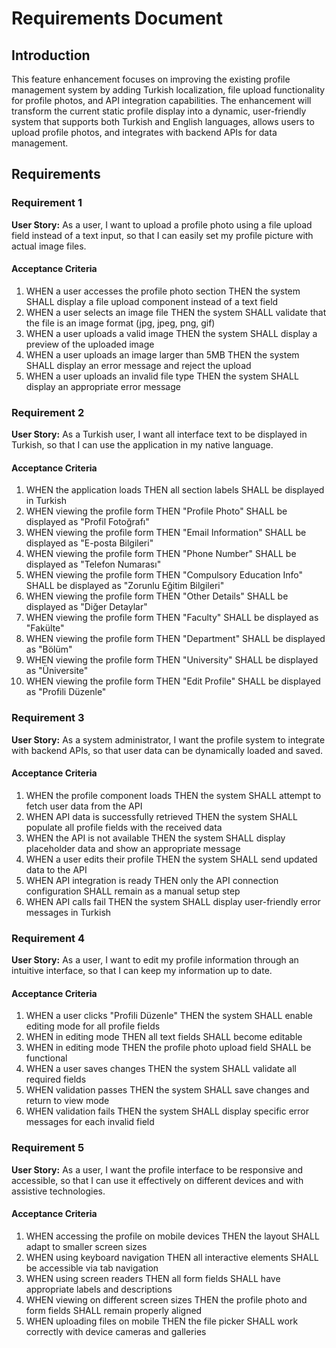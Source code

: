 # Requirements Document

## Introduction

This feature enhancement focuses on improving the existing profile management system by adding Turkish localization, file upload functionality for profile photos, and API integration capabilities. The enhancement will transform the current static profile display into a dynamic, user-friendly system that supports both Turkish and English languages, allows users to upload profile photos, and integrates with backend APIs for data management.

## Requirements

### Requirement 1

**User Story:** As a user, I want to upload a profile photo using a file upload field instead of a text input, so that I can easily set my profile picture with actual image files.

#### Acceptance Criteria

1. WHEN a user accesses the profile photo section THEN the system SHALL display a file upload component instead of a text field
2. WHEN a user selects an image file THEN the system SHALL validate that the file is an image format (jpg, jpeg, png, gif)
3. WHEN a user uploads a valid image THEN the system SHALL display a preview of the uploaded image
4. WHEN a user uploads an image larger than 5MB THEN the system SHALL display an error message and reject the upload
5. WHEN a user uploads an invalid file type THEN the system SHALL display an appropriate error message

### Requirement 2

**User Story:** As a Turkish user, I want all interface text to be displayed in Turkish, so that I can use the application in my native language.

#### Acceptance Criteria

1. WHEN the application loads THEN all section labels SHALL be displayed in Turkish
2. WHEN viewing the profile form THEN "Profile Photo" SHALL be displayed as "Profil Fotoğrafı"
3. WHEN viewing the profile form THEN "Email Information" SHALL be displayed as "E-posta Bilgileri"
4. WHEN viewing the profile form THEN "Phone Number" SHALL be displayed as "Telefon Numarası"
5. WHEN viewing the profile form THEN "Compulsory Education Info" SHALL be displayed as "Zorunlu Eğitim Bilgileri"
6. WHEN viewing the profile form THEN "Other Details" SHALL be displayed as "Diğer Detaylar"
7. WHEN viewing the profile form THEN "Faculty" SHALL be displayed as "Fakülte"
8. WHEN viewing the profile form THEN "Department" SHALL be displayed as "Bölüm"
9. WHEN viewing the profile form THEN "University" SHALL be displayed as "Üniversite"
10. WHEN viewing the profile form THEN "Edit Profile" SHALL be displayed as "Profili Düzenle"

### Requirement 3

**User Story:** As a system administrator, I want the profile system to integrate with backend APIs, so that user data can be dynamically loaded and saved.

#### Acceptance Criteria

1. WHEN the profile component loads THEN the system SHALL attempt to fetch user data from the API
2. WHEN API data is successfully retrieved THEN the system SHALL populate all profile fields with the received data
3. WHEN the API is not available THEN the system SHALL display placeholder data and show an appropriate message
4. WHEN a user edits their profile THEN the system SHALL send updated data to the API
5. WHEN API integration is ready THEN only the API connection configuration SHALL remain as a manual setup step
6. WHEN API calls fail THEN the system SHALL display user-friendly error messages in Turkish

### Requirement 4

**User Story:** As a user, I want to edit my profile information through an intuitive interface, so that I can keep my information up to date.

#### Acceptance Criteria

1. WHEN a user clicks "Profili Düzenle" THEN the system SHALL enable editing mode for all profile fields
2. WHEN in editing mode THEN all text fields SHALL become editable
3. WHEN in editing mode THEN the profile photo upload field SHALL be functional
4. WHEN a user saves changes THEN the system SHALL validate all required fields
5. WHEN validation passes THEN the system SHALL save changes and return to view mode
6. WHEN validation fails THEN the system SHALL display specific error messages for each invalid field

### Requirement 5

**User Story:** As a user, I want the profile interface to be responsive and accessible, so that I can use it effectively on different devices and with assistive technologies.

#### Acceptance Criteria

1. WHEN accessing the profile on mobile devices THEN the layout SHALL adapt to smaller screen sizes
2. WHEN using keyboard navigation THEN all interactive elements SHALL be accessible via tab navigation
3. WHEN using screen readers THEN all form fields SHALL have appropriate labels and descriptions
4. WHEN viewing on different screen sizes THEN the profile photo and form fields SHALL remain properly aligned
5. WHEN uploading files on mobile THEN the file picker SHALL work correctly with device cameras and galleries